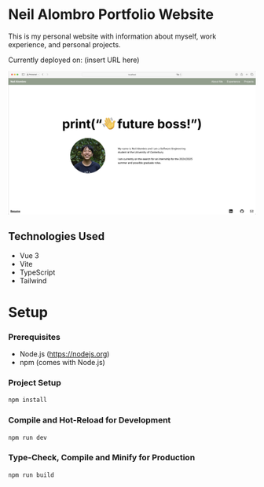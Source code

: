 # Neil Alombro Portfolio Website

This is my personal website with information about myself, work experience, and personal projects.

Currently deployed on: (insert URL here)

![Personal Website Screenshot](./src/assets/images/project_screenshots/personal_website.png)

## Technologies Used

- Vue 3
- Vite
- TypeScript
- Tailwind

# Setup

### Prerequisites

- Node.js (https://nodejs.org)
- npm (comes with Node.js)

### Project Setup

```sh
npm install
```

### Compile and Hot-Reload for Development

```sh
npm run dev
```

### Type-Check, Compile and Minify for Production

```sh
npm run build
```
